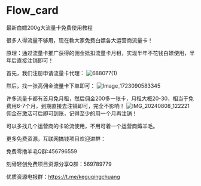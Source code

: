 # Flow_card
最新白嫖200g大流量卡免费使用教程

很多人得流量不够用，现在教大家免费白嫖各大运营商流量卡！

原理：通过流量卡推广获得的佣金抵扣流量卡月租，实现半年不花钱白嫖使用，半年后直接注销即可！

首先，我们注册申请流量卡代理：
![688077(1)](https://github.com/user-attachments/assets/a4f0524e-b104-42d9-bb1f-cfdaea8e2dbd)

然后，找一张高佣金流量卡下单即可：
![Image_1723090583345](https://github.com/user-attachments/assets/8218b32c-c702-4ac3-b0c8-d78dd9ded26c)

许多流量卡都有首月免月租，然后佣金200多一张卡，月租大概20-30，相当于免费用6-7个月，到期直接去注销即可，完全不影响！
![IMG_20240808_122221](https://github.com/user-attachments/assets/5493e222-e3b7-4e9d-adeb-100ea297aac1)
佣金在激活可后即可到账，记得至少的用一个月再注销！

可以多找几个运营商的卡轮流使用，不用可着一个运营商薅羊毛。

更多免费资源，互联网搞钱项目欢迎进群：

免费零撸羊毛Q群:456796559

刻骨轻创免费项目资源分享Q群：569789779

优质资源电报群：https://t.me/keguqingchuang
